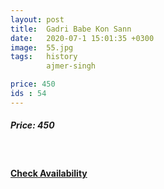```yaml
---
layout: post
title:  Gadri Babe Kon Sann
date:   2020-07-1 15:01:35 +0300
image:  55.jpg
tags:   history
        ajmer-singh

price: 450
ids : 54
---
```



<h5>Price: 450</h5><br>

<h4><a class="add-cart cart1" href="{{ site.baseurl }}/books#54"><b>Check Availability</b></a></h4>

<body>
 <script src="{{ site.baseurl }}/js/main.js"></script>
 </body>